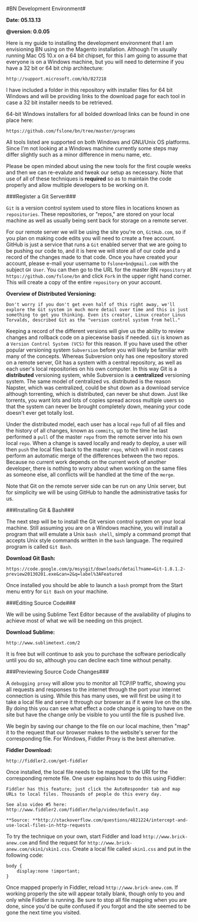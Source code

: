 #BN Development Environment#

**Date: 05.13.13**

**@version: 0.0.05**

Here is my guide to installing the development environment that I am envisioning BN using on the Magento installation. Although I'm usually running Mac OS 10.x on a 64 bit chipset, for this I am going to assume that everyone is on a Windows machine, but you will need to determine if 
you have a 32 bit or 64 bit chip architecture:

    http://support.microsoft.com/kb/827218

I have included a folder in this repository with installer files for 64 bit Windows and will be providing links to the download page for each tool in case a 32 bit installer needs to be retrieved.

64-bit Windows installers for all bolded download links can be found in one place here:

    https://github.com/fslone/bn/tree/master/programs

All tools listed are supported on both Windows and GNU/Unix OS platforms. Since I'm not looking at a Windows machine currently some steps may differ slightly such as a minor difference in menu name, etc. 

Please be open minded about using the new tools for the first couple weeks and then we can re-evalute and tweak our setup as necessary. Note that use of all of these techniques is **required** so as to maintain the code properly and allow multiple developers to be working on it.

###Register a Git Server###

`Git` is a version control system used to store files in locations known as `repositories`. These repositories, or "repos," are stored on your local machine as well as usually being sent back for storage on a remote server. 

For our remote server we will be using the site you're on, `GitHub.com`, so if you plan on making code edits you will need to create a free account. GitHub is just a service that runs a `Git` enabled server that we are going to be pushing our code to, and it is here we will store all of our code and a record of the changes made to that code. Once you have created your account, please e-mail your username to `fslone+bn@gmail.com` with the subject `GH User`. You can then go to the URL for the master BN `repository` at `https://github.com/fslone/bn` and click `Fork` in the upper right hand corner. This will create a copy of the entire `repository` on your account.

**Overview of Distributed Versioning:**

    Don't worry if you don't get even half of this right away, we'll explore the Git system in much more detail over time and this is just something to get you thinking. Even its creator, Linux creator Linus Torvalds, described Git as the "version control system from hell."

Keeping a record of the different versions will give us the ability to review changes and rollback code on a piecewise basis if needed. `Git` is known as a  `Version Control System (VCS)` for this reason. If you have used the other popular versioning system `Subversion` before you will likely be familiar with many of the concepts. Whereas Subversion only has one repository stored on a remote server, Git has a system with a central repository, as well as each user's local repositories on his own computer. In this way Git is a **distributed** versioning system, while Subversion is a **centralized** versioning system. The same model of centralized vs. distributed is the reason Napster, which was centralized, could be shut down as a download service although torrenting, which is distributed, can never be shut down. Just like torrents, you want lots and lots of copies spread across multiple users so that the system can never be brought completely down, meaning your code doesn't ever get totally lost.

Under the distributed model, each user has a local `repo` full of all files and the history of all changes, known as `commits`, up to the time he last performed a `pull` of the master `repo` from the remote server into his own local `repo`. When a change is saved locally and ready to deploy, a user will then `push` the local files back to the master `repo`, which will in most cases perform an automatic merge of the differences between the two repos. Because no current work depends on the current work of another developer, there is nothing to worry about when working on the same files as someone else, all conflicts will be handled at the time of the `merge`. 

Note that Git on the remote server side can be run on any Unix server, but for simplicity we will be using GitHub to handle the administrative tasks for us. 

###Installing Git & Bash###

The next step will be to install the Git version control system on your local machine. Still assuming you are on a Windows machine, you will install a program that will emulate a Unix `bash shell`, simply a command prompt that accepts Unix style commands written in the `bash` language. The required program is called `Git Bash`.

**Download Git Bash:**

    https://code.google.com/p/msysgit/downloads/detail?name=Git-1.8.1.2-preview20130201.exe&can=2&q=label%3AFeatured

Once installed you should be able to launch a `bash` prompt from the Start menu entry for `Git Bash` on your machine.

###Editing Source Code###

We will be using Sublime Text Editor because of the availability of plugins to achieve most of what we will be needing on this project.

**Download Sublime:**

    http://www.sublimetext.com/2

It is free but will continue to ask you to purchase the software periodically until you do so, although you can decline each time without penalty.

###Previewing Source Code Changes###

A `debugging proxy` will allow you to monitor all TCP/IP traffic, showing you all requests and responses to the internet through the port your internet connection is using. While this has many uses, we will first be using it to take a local file and serve it through our browser as if it were live on the site. By doing this you can see what effect a code change is going to have on the site but have the change only be visible to you until the file is pushed live.

We begin by saving our change to the file on our local machine, then "map" it to the request that our browser makes to the website's server for the corresponding file. For Windows, Fiddler Proxy is the best alternative.

**Fiddler Download:**

    http://fiddler2.com/get-fiddler


Once installed, the local file needs to be mapped to the URI for the corresponding remote file. One user explains how to do this using Fiddler:

    Fiddler has this feature; just click the AutoResponder tab and map URLs to local files. Thousands of people do this every day.

    See also video #5 here: http://www.fiddler2.com/fiddler/help/video/default.asp

    **Source: **http://stackoverflow.com/questions/4821224/intercept-and-use-local-files-in-http-requests

To try the technique on your own, start Fiddler and load `http://www.brick-anew.com` and find the request for `http://www.brick-anew.com/skin1/skin1.css`. Create a local file called `skin1.css` and put in the following code:

    body {
    	display:none !important;
    }

Once mapped properly in Fiddler, reload `http://www.brick-anew.com`. If working properly the site will appear totally blank, though only to you and only while Fiddler is running. Be sure to stop all file mapping when you are done, since you'd be quite confused if you forgot and the site seemed to be gone the next time you visited.











